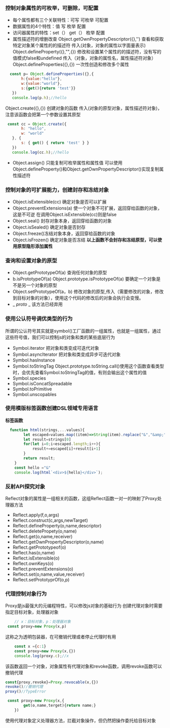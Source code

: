 ### 控制对象属性的可枚举，可删除，可配置
* 每个属性都有三个关联特性：可写 可枚举 可配置
* 数据属性的4个特性：值 写 枚举 配置
* 访问器属性的特性：set（） get（） 枚举 配置
* 属性描述符的增删改查
 Object.getOwnPropertyDescriptor({},'') 查看和获取特定对象某个属性的的描述符 传入(对象，对象的属性以字面量表示)
 Object.defineProperty({},"",{}) 修改和设置某个属性的的描述符，没有写的值模式false和undefined 传入（对象，对象的属性名，属性描述符对象）
 Object.defineProperties({},{}) 一次性创造和修改多个属性
 ```js
   const p= Object.defineProperties({},{
        h:{value:"hello"},
        w:{value:"world"},
        s:{get(){return 'test'}}
    })
    console.log(p.h);//hello
 ```
 Object.create({},{}) 创建对象的函数 传入(对象的原型对象，属性描述符对象)，注意该函数会把第一个参数设置其原型
 ```js
  const cc = Object.create({
        h: "hello",
        w: "world"
    }, {
        s: { get() { return 'test' } }
    })
    console.log(cc.h);//hello
 ```
 - Object.assign() 只能复制可枚举属性和属性值 可以使用Object.defineProperty()和Object.getOwnPropertyDescriptor()实现复制属性描述符
### 控制对象的可扩展能力，创建封存和冻结对象
* Object.isExtensible(cc) 确定对象是否可以扩展
* Object.preventExtensions(a) 使一个对象不可扩展，返回穿给函数的对象，这是不可逆 在调用Object.isExtensible(cc)则是false
* Object.seal() 封存对象本身，返回穿给函数的对象
* Object.isSealed() 确定对象是否封存
* Object.freeze()冻结对象本身，返回穿给函数的对象
* Object.isFrozen() 确定对象是否冻结
**以上函数不会封存和冻结原型，可以使用原型隐形添加属性**
### 查询和设置对象的原型
* Object.getPrototypeOf(a) 查询任何对象的原型
* b.isPrototypeOf(a) Object.prototype.isPrototypeOf(a) 要确定一个对象是不是另一个对象的原型
* Object.setPrototypeOf(a，b) 修改对象的原型,传入（需要修改的对象，修改到目标对象的对象），使用这个代码的修改后的对象会执行会变慢。
* _ _proto_ _ 该方法已经弃用
### 使用公认符号调优类型的行为
所谓的公认符号其实就是symbol()工厂函数的一组属性，也就是一组属性，通过这些符号值，我们可以控制js的对象和类的某些底层行为
* Symbol.iterator 把对象和类变成可迭代对象
* Symbol.asyncIterator 把对象和类变成异步可迭代对象
* Symbol.hasInstance 
* Symbol.toStringTag Object.prototype.toString.call()使用这个函数查看类型时，会优先查看Symbol.toStringTag的值，有则会输出这个属性的值
* Symbol.species
* Symbol.isConcatSpreadable
* Symbol.toPrimitive
* Symbol.unscopables
### 使用模版标签函数创建DSL领域专用语言
**标签函数**
```js
  function html(strings,...values){
        let escaped=values.map((item)=>String(item).replace("&","&amp;"))
        let result=strings[0]   
        for(let i=0;i<escaped.length;i++){
            result+=escaped[i]+result[i+1]
        }
        return result;
    }
    const hello ="&"
    console.log(html`<div>${hello}</div>`);
```
### 反射API探究对象
Reflect对象的属性是一组相关的函数，这组Reflect函数一对一的映射了Proxy处理器方法
* Reflect.apply(f,o,args)
* Reflect.construct(c,args,newTarget)
* Reflect.defineProperty(o,name,descriptor)
* Reflect.deletePropety(o,name)
* Reflect.get(o,name,receiver)
* Reflect.getOwnPropertyDescriptor(o,name)
* Reflect.getPrototypeof(o)
* Reflect.has(o,name)
* Reflect.isExtensible(o)
* Reflect.ownKeys(o)
* Reflect.preventExtensions(o)
* Reflect.set(o,name,value,receiver)
* Reflect.setPrototyprOf(o,p)
### 代理控制对象行为
Proxy是js最强大的元编程特性，可以修改js对象的基础行为
创建代理对象时需要指定目标对象，处理器对象
```js
    // x：目标对象，p：处理器对象
 const proxy=new Proxy(x,p)
```
这称之为透明包装器，在可撤销代理或者停止代理时有用
```js
    const x ={c:1}
    const proxy=new Proxy(x,{})
    console.log(proxy.c);//x
```    
该函数返回一个对象，对象属性有代理对象和revoke函数，调用revoke函数可以撤销代理
```js
const{proxy,revoke}=Proxy.revocable(x,{})
revoke()//撤销代理
proxy()//TypeError
```
```js
 const proxy=new Proxy(x,{
        get(o,name,terget){return name;}
    })
```
使用代理对象定义处理器方法，拦截对象操作，但仍然把操作委托给目标对象